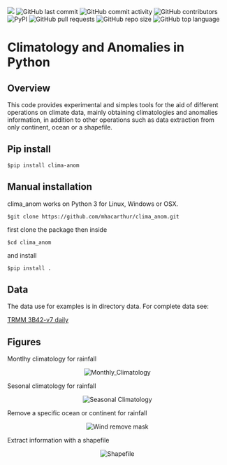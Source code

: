 

<img src="https://img.shields.io/badge/License-MIT-blue?style=for-the-badge" /> <img alt="GitHub last commit" src="https://img.shields.io/github/last-commit/mhacarthur/clima_anom?style=for-the-badge"> <img alt="GitHub commit activity" src="https://img.shields.io/github/commit-activity/y/mhacarthur/clima_anom?style=for-the-badge"> <img alt="GitHub contributors" src="https://img.shields.io/github/contributors/mhacarthur/clima_anom?style=for-the-badge"> <img alt="PyPI" src="https://img.shields.io/pypi/v/clima-anom?color=red&label=clima-anom&style=for-the-badge"> <img alt="GitHub pull requests" src="https://img.shields.io/github/issues-pr/mhacarthur/clima_anom?style=for-the-badge"> <img alt="GitHub repo size" src="https://img.shields.io/github/repo-size/mhacarthur/clima_anom?style=for-the-badge"> <img alt="GitHub top language" src="https://img.shields.io/github/languages/top/mhacarthur/clima_anom?style=for-the-badge">

Climatology and Anomalies in Python
=================================================

Overview
--------
This code provides experimental and simples tools for the aid of different operations on climate data, mainly obtaining climatologies and anomalies information, in addition to other operations such as data extraction from only continent, ocean or a shapefile.

Pip install
------------
    $pip install clima-anom

Manual installation
------------
clima\_anom works on Python 3 for Linux, Windows or OSX.

    $git clone https://github.com/mhacarthur/clima_anom.git

first clone the package then inside

    $cd clima_anom

and install

    $pip install .

Data
----
The data use for examples is in directory data. For complete data see:

[TRMM 3B42-v7 daily](https://disc.gsfc.nasa.gov/datasets/TRMM_3B42_Daily_7/summary)


Figures
----
Montlhy climatology for rainfall
<div align="center">
  <img src="https://raw.githubusercontent.com/mhacarthur/clima_anom/master/fig/Monthly_Climatology.png" alt="Monthly_Climatology" />
</div>

Sesonal climatology for rainfall
<div align="center">
  <img src="https://raw.githubusercontent.com/mhacarthur/clima_anom/master/fig/Monthly_Seasonal.png" alt="Seasonal Climatology" />
</div>

Remove a specific ocean or continent for rainfall
<div align="center">
  <img src="https://raw.githubusercontent.com/mhacarthur/clima_anom/master/fig/Wind_remove_continent_ocean.png" alt="Wind remove mask" />
</div>

Extract information with a shapefile
<div align="center">
  <img src="https://raw.githubusercontent.com/mhacarthur/clima_anom/master/fig/Extract_shapefile.png" alt="Shapefile" />
</div>
